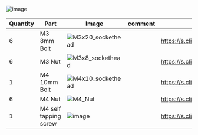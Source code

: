 ![image](https://user-images.githubusercontent.com/37383368/139773088-229c954d-06f1-491b-a25d-99fb761f2eb4.png)

| Quantity | Part                         | Image             | comment  | Links  |
| ------ | ----                           | -------              | -----  | -----	|
| 6       | M3 8mm Bolt   | ![M3x20_sockethead](https://user-images.githubusercontent.com/37383368/138380108-e46f6ecc-8347-4887-a00f-4ea8e5e01eab.png) |  | https://s.click.aliexpress.com/e/_9RMap3 |
| 6       | M3 Nut     | ![M3x8_sockethead](https://user-images.githubusercontent.com/37383368/139773219-61b55870-413e-4b46-aaaa-04eeb7b0615d.png)  |    | https://s.click.aliexpress.com/e/_AFJSUp |
| 1       | M4 10mm Bolt      | ![M4x10_sockethead](https://user-images.githubusercontent.com/37383368/138378191-8c7cd25b-7301-48db-adb6-9778f5427b2c.png) |  |  https://s.click.aliexpress.com/e/_9RMap3  |
| 6       | M4 Nut     | ![M4_Nut](https://user-images.githubusercontent.com/37383368/139773342-577feb5c-ef91-4d50-9158-1eb5e9275c0d.png)   |    | https://s.click.aliexpress.com/e/_AFJSUp |
| 1       | M4 self tapping screw      | ![image](https://user-images.githubusercontent.com/37383368/139773653-19f8a97f-e57d-4227-9551-f4f43518693f.png) |  |  https://s.click.aliexpress.com/e/_AgKWUZ |

